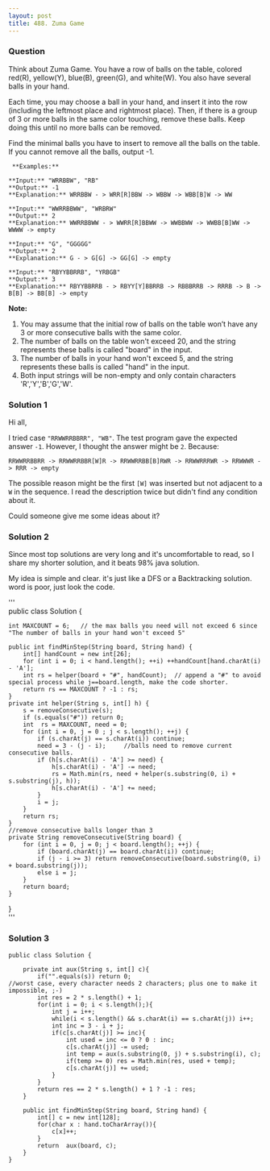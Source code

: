 ```yaml
---
layout: post
title: 488. Zuma Game
---
```

### Question
Think about Zuma Game. You have a row of balls on the table, colored red(R),
yellow(Y), blue(B), green(G), and white(W). You also have several balls in
your hand.

Each time, you may choose a ball in your hand, and insert it into the row
(including the leftmost place and rightmost place). Then, if there is a group
of 3 or more balls in the same color touching, remove these balls. Keep doing
this until no more balls can be removed.

Find the minimal balls you have to insert to remove all the balls on the
table. If you cannot remove all the balls, output -1.

    
    
     **Examples:**  
    
    **Input:** "WRRBBW", "RB"
    **Output:** -1
    **Explanation:** WRRBBW - > WRR[R]BBW -> WBBW -> WBB[B]W -> WW
    
    **Input:** "WWRRBBWW", "WRBRW"
    **Output:** 2
    **Explanation:** WWRRBBWW - > WWRR[R]BBWW -> WWBBWW -> WWBB[B]WW -> WWWW -> empty
    
    **Input:** "G", "GGGGG"
    **Output:** 2
    **Explanation:** G - > G[G] -> GG[G] -> empty 
    
    **Input:** "RBYYBBRRB", "YRBGB"
    **Output:** 3
    **Explanation:** RBYYBBRRB - > RBYY[Y]BBRRB -> RBBBRRB -> RRRB -> B -> B[B] -> BB[B] -> empty 
    

**Note:**  

  1. You may assume that the initial row of balls on the table won’t have any 3 or more consecutive balls with the same color.
  2. The number of balls on the table won't exceed 20, and the string represents these balls is called "board" in the input.
  3. The number of balls in your hand won't exceed 5, and the string represents these balls is called "hand" in the input.
  4. Both input strings will be non-empty and only contain characters 'R','Y','B','G','W'.

### Solution 1
Hi all,

I tried case `"RRWWRRBBRR", "WB"`. The test program gave the expected answer
`-1`. However, I thought the answer might be `2`. Because:

`RRWWRRBBRR -> RRWWRRBBR[W]R -> RRWWRRBB[B]RWR -> RRWWRRRWR -> RRWWWR -> RRR
-> empty`

The possible reason might be the first `[W]` was inserted but not adjacent to
a `W` in the sequence. I read the description twice but didn't find any
condition about it.

Could someone give me some ideas about it?


### Solution 2
Since most top solutions are very long and it's uncomfortable to read, so I
share my shorter solution, and it beats 98% java solution.

My idea is simple and clear. it's just like a DFS or a Backtracking solution.
word is poor, just look the code.

'''  
public class Solution {

    
    
    int MAXCOUNT = 6;   // the max balls you need will not exceed 6 since "The number of balls in your hand won't exceed 5"
    
    public int findMinStep(String board, String hand) {
        int[] handCount = new int[26];
        for (int i = 0; i < hand.length(); ++i) ++handCount[hand.charAt(i) - 'A'];
        int rs = helper(board + "#", handCount);  // append a "#" to avoid special process while j==board.length, make the code shorter.
        return rs == MAXCOUNT ? -1 : rs;
    }
    private int helper(String s, int[] h) {
        s = removeConsecutive(s);     
        if (s.equals("#")) return 0;
        int  rs = MAXCOUNT, need = 0;
        for (int i = 0, j = 0 ; j < s.length(); ++j) {
            if (s.charAt(j) == s.charAt(i)) continue;
            need = 3 - (j - i);     //balls need to remove current consecutive balls.
            if (h[s.charAt(i) - 'A'] >= need) {
                h[s.charAt(i) - 'A'] -= need;
                rs = Math.min(rs, need + helper(s.substring(0, i) + s.substring(j), h));
                h[s.charAt(i) - 'A'] += need;
            }
            i = j;
        }
        return rs;
    }
    //remove consecutive balls longer than 3
    private String removeConsecutive(String board) {
        for (int i = 0, j = 0; j < board.length(); ++j) {
            if (board.charAt(j) == board.charAt(i)) continue;
            if (j - i >= 3) return removeConsecutive(board.substring(0, i) + board.substring(j));
            else i = j;
        }
        return board;
    }
    

}  
'''


### Solution 3
    
    
    public class Solution {
        
        private int aux(String s, int[] c){
            if("".equals(s)) return 0;
    //worst case, every character needs 2 characters; plus one to make it impossible, ;-)
            int res = 2 * s.length() + 1; 
            for(int i = 0; i < s.length();){
                int j = i++;
                while(i < s.length() && s.charAt(i) == s.charAt(j)) i++;
                int inc = 3 - i + j;
                if(c[s.charAt(j)] >= inc){
                    int used = inc <= 0 ? 0 : inc;
                    c[s.charAt(j)] -= used;
                    int temp = aux(s.substring(0, j) + s.substring(i), c);
                    if(temp >= 0) res = Math.min(res, used + temp);
                    c[s.charAt(j)] += used;
                }
            }
            return res == 2 * s.length() + 1 ? -1 : res;
        }
        
        public int findMinStep(String board, String hand) {
            int[] c = new int[128];
            for(char x : hand.toCharArray()){
                c[x]++;
            }
            return  aux(board, c);
        }
    }
    




